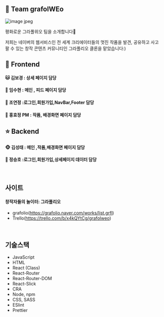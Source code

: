 ## 🎨 Team grafolWEo
![image jpeg](https://user-images.githubusercontent.com/61561475/97651573-cb6d6b00-1a9f-11eb-87f7-8bade037e60e.jpg)

평화로운 그라폴위오 팀을 소개합니다💛

저희는 네이버의 웹서비스인 전 세계 크리에이터들의 멋진 작품을 발견, 공유하고 사고팔 수 있는 창작 콘텐츠 커뮤니티인 그라폴리오 클론을 맡았습니다:)


## 💖 Frontend 
#### 🐱 김보경 : 상세 페이지 담당
#### 🐥 임수현 : 메인 , 피드 페이지 담당
#### 🐶 조연정 :로그인,회원가입,NavBar,Footer 담당
#### 🐰 홍효정 PM : 작품, 배경화면 페이지 담당


## ⭐️ Backend
#### 🐵 김성태 : 메인 ,작품,배경화면 페이지 담당
#### 🐻 정승호 :로그인,회원가입,상세페이지 데이터 담당

<br>

## 사이트
#### 창작자들의 놀이터: 그라폴리오
- grafolio(https://grafolio.naver.com/works/list.grfl)
- Trello(https://trello.com/b/x4kQYtCg/grafolweo)

<br>

## 기술스택

- JavaScript
- HTML
- React (Class)
- React-Router
- React-Router-DOM
- React-Slick
- CRA
- Node, npm
- CSS, SASS
- ESlint
- Prettier


<br>
